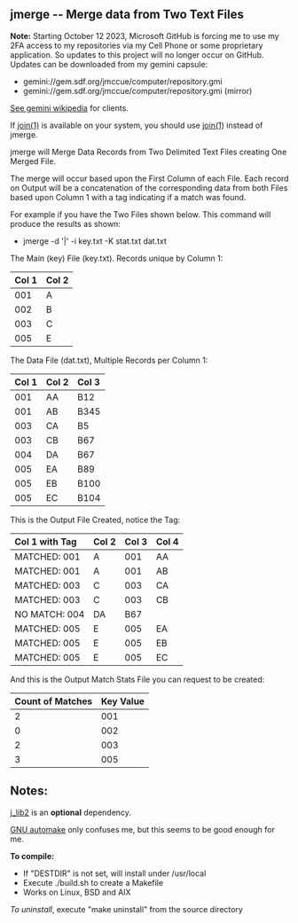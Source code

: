 ## jmerge -- Merge data from Two Text Files

**Note:** Starting October 12 2023, Microsoft GitHub is forcing
me to use my 2FA access to my repositories via my Cell Phone
or some proprietary application.  So updates to this project
will no longer occur on GitHub.  Updates can be downloaded
from my gemini capsule:

* gemini://gem.sdf.org/jmccue/computer/repository.gmi
* gemini://gem.sdf.org/jmccue/computer/repository.gmi (mirror)

[See gemini wikipedia](https://en.wikipedia.org/wiki/Gemini_(protocol)#Software) for clients.

If 
[join(1)](https://man.netbsd.org/join.1)
is available on your system, you should use
[join(1)](https://man.netbsd.org/join.1)
instead of jmerge.

jmerge will Merge Data Records from Two Delimited
Text Files creating One Merged File.

The merge will occur based upon the First Column of each File.
Each record on Output will be a concatenation of the
corresponding data from both Files based upon Column 1
with a tag indicating if a match was found.

For example if you have the Two Files shown below.
This command will produce the results as shown:

* jmerge -d '|' -i key.txt -K stat.txt dat.txt

The Main (key) File (key.txt).  Records unique by Column 1:

| Col 1 | Col 2 |
| :--- | :--- |
| 001| A |
| 002| B |
| 003| C |
| 005| E |

The Data File (dat.txt), Multiple Records per Column 1:

| Col 1 | Col 2 | Col 3 |
| :--- | :--- | :--- |
| 001 | AA | B12 |
| 001 | AB | B345 |
| 003 | CA | B5 |
| 003 | CB | B67 |
| 004 | DA | B67 |
| 005 | EA | B89 |
| 005 | EB | B100 |
| 005 | EC | B104 |

This is the Output File Created, notice the Tag:

| Col 1 with Tag | Col 2 | Col 3 | Col 4 |
| :--- | :--- | :--- | :--- |
| MATCHED:  001 | A | 001 | AA | B12 |
| MATCHED:  001 | A | 001 | AB | B345 |
| MATCHED:  003 | C | 003 | CA | B5 |
| MATCHED:  003 | C | 003 | CB | B67 |
| NO MATCH: 004 | DA | B67 | | |
| MATCHED:  005 | E | 005|EA | B89
| MATCHED:  005 | E | 005|EB | B100
| MATCHED:  005 | E | 005|EC | B104

And this is the Output Match Stats File you can
request to be created:

| Count of Matches | Key Value |
| :--- | :--- |
| 2 | 001 |
| 0 | 002 |
| 2 | 003 |
| 3 | 005 |

## Notes:

[j\_lib2](https://github.com/jmcunx/j_lib2) is an **optional** dependency.

[GNU automake](https://en.wikipedia.org/wiki/Automake)
only confuses me, but this seems to be good enough for me.

**To compile:**
* If "DESTDIR" is not set, will install under /usr/local
* Execute ./build.sh to create a Makefile
* Works on Linux, BSD and AIX

_To uninstall_, execute
"make uninstall"
from the source directory
